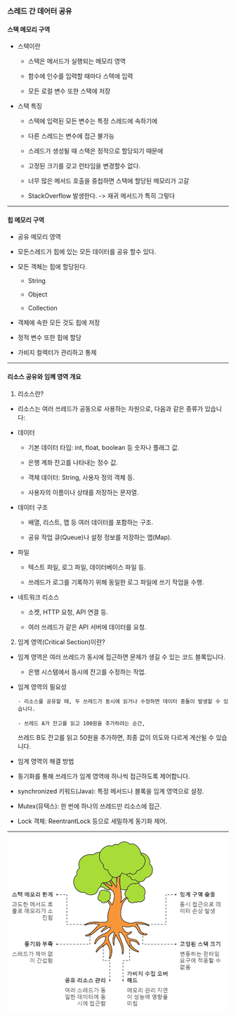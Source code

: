 ### 스레드 간 데어터 공유

#### 스택 메모리 구역

- 스택이란

  - 스택은 메서드가 실행되는 메모리 영역

  - 함수에 인수를 입력할 때마다 스텍에 입력

  - 모든 로컬 변수 또한 스택에 저장

- 스택 특징

  - 스택에 입력된 모든 변수는 특정 스레드에 속하기에

  - 다른 스레드는 변수에 접근 불가능

  - 스레드가 생성될 때 스택은 정적으로 할당되기 때문에

  - 고정된 크기를 갖고 런타임을 변경할수 없다.

  - 너무 많은 메서드 호출을 중첩하면 스택에 할당된 메모리가 고갈

  - StackOverflow 발생한다. -> 재귀 메서드가 특히 그렇다

---

#### 힙 메모리 구역

- 공유 메모리 영역

- 모든스레드가 힙에 있는 모든 데이터를 공유 할수 있다.

- 모든 객체는 힙에 할당된다.

  - String

  - Object

  - Collection

- 객체에 속한 모든 것도 힙에 저장

- 정적 변수 또한 힙에 할당

- 가비지 컬렉터가 관리하고 통제

---

#### 리소스 공유와 임꼐 영역 개요

1. 리소스란?

- 리소스는 여러 쓰레드가 공동으로 사용하는 자원으로, 다음과 같은 종류가 있습니다:

- 데이터

  - 기본 데이터 타입: int, float, boolean 등 숫자나 플래그 값.

  - 은행 계좌 잔고를 나타내는 정수 값.

  - 객체 데이터: String, 사용자 정의 객체 등.

  - 사용자의 이름이나 상태를 저장하는 문자열.

- 데이터 구조

  - 배열, 리스트, 맵 등 여러 데이터를 포함하는 구조.

  - 공유 작업 큐(Queue)나 설정 정보를 저장하는 맵(Map).

- 파일

  - 텍스트 파일, 로그 파일, 데이터베이스 파일 등.

  - 쓰레드가 로그를 기록하기 위해 동일한 로그 파일에 쓰기 작업을 수행.

- 네트워크 리소스

  - 소켓, HTTP 요청, API 연결 등.

  - 여러 쓰레드가 같은 API 서버에 데이터를 요청.

2. 임계 영역(Critical Section)이란?

- 임계 영역은 여러 쓰레드가 동시에 접근하면 문제가 생길 수 있는 코드 블록입니다.

  - 은행 시스템에서 동시에 잔고를 수정하는 작업.

- 임계 영역의 필요성

      - 리소스를 공유할 때, 두 쓰레드가 동시에 읽거나 수정하면 데이터 충돌이 발생할 수 있습니다.

      - 쓰레드 A가 잔고를 읽고 100원을 추가하려는 순간,

  쓰레드 B도 잔고를 읽고 50원을 추가하면, 최종 값이 의도와 다르게 계산될 수 있습니다.

- 임계 영역의 해결 방법

- 동기화를 통해 쓰레드가 임계 영역에 하나씩 접근하도록 제어합니다.

- synchronized 키워드(Java): 특정 메서드나 블록을 임계 영역으로 설정.

- Mutex(뮤텍스): 한 번에 하나의 쓰레드만 리소스에 접근.

- Lock 객체: ReentrantLock 등으로 세밀하게 동기화 제어.

---

![alt text](</JAVA/Java%20멀티스레딩,%20병행성%20및%20성능%20최적화%20-%20전문가%20되기/img/napkin-selection%20(1).png>)
